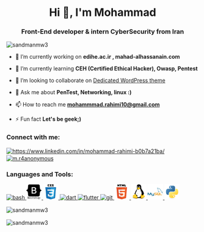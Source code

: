 <h1 align="center">Hi 👋, I'm Mohammad</h1>
<h3 align="center">Front-End developer & intern CyberSecurity from Iran</h3>

<p align="left"> <img src="https://komarev.com/ghpvc/?username=sandmanmw3&label=Profile%20views&color=0e75b6&style=flat" alt="sandmanmw3" /> </p>

- 🔭 I’m currently working on **edihe.ac.ir , mahad-alhassanain.com**

- 🌱 I’m currently learning **CEH (Certified Ethical Hacker), Owasp, Pentest**

- 👯 I’m looking to collaborate on [Dedicated WordPress theme](https://ashura.ahl-ul-bayt.org/)

- 💬 Ask me about **PenTest, Networking, linux :)**

- 📫 How to reach me **mohammmad.rahimi10@gmail.com**

- ⚡ Fun fact **Let's be geek;)**

<h3 align="left">Connect with me:</h3>
<p align="left">
<a href="https://linkedin.com/in/https://www.linkedin.com/in/mohammad-rahimi-b0b7a21ba/" target="blank"><img align="center" src="https://raw.githubusercontent.com/rahuldkjain/github-profile-readme-generator/master/src/images/icons/Social/linked-in-alt.svg" alt="https://www.linkedin.com/in/mohammad-rahimi-b0b7a21ba/" height="30" width="40" /></a>
<a href="https://instagram.com/m.r4anonymous" target="blank"><img align="center" src="https://raw.githubusercontent.com/rahuldkjain/github-profile-readme-generator/master/src/images/icons/Social/instagram.svg" alt="m.r4anonymous" height="30" width="40" /></a>
</p>

<h3 align="left">Languages and Tools:</h3>
<p align="left"> <a href="https://www.gnu.org/software/bash/" target="_blank" rel="noreferrer"> <img src="https://www.vectorlogo.zone/logos/gnu_bash/gnu_bash-icon.svg" alt="bash" width="40" height="40"/> </a> <a href="https://getbootstrap.com" target="_blank" rel="noreferrer"> <img src="https://raw.githubusercontent.com/devicons/devicon/master/icons/bootstrap/bootstrap-plain-wordmark.svg" alt="bootstrap" width="40" height="40"/> </a> <a href="https://www.w3schools.com/css/" target="_blank" rel="noreferrer"> <img src="https://raw.githubusercontent.com/devicons/devicon/master/icons/css3/css3-original-wordmark.svg" alt="css3" width="40" height="40"/> </a> <a href="https://dart.dev" target="_blank" rel="noreferrer"> <img src="https://www.vectorlogo.zone/logos/dartlang/dartlang-icon.svg" alt="dart" width="40" height="40"/> </a> <a href="https://flutter.dev" target="_blank" rel="noreferrer"> <img src="https://www.vectorlogo.zone/logos/flutterio/flutterio-icon.svg" alt="flutter" width="40" height="40"/> </a> <a href="https://git-scm.com/" target="_blank" rel="noreferrer"> <img src="https://www.vectorlogo.zone/logos/git-scm/git-scm-icon.svg" alt="git" width="40" height="40"/> </a> <a href="https://www.w3.org/html/" target="_blank" rel="noreferrer"> <img src="https://raw.githubusercontent.com/devicons/devicon/master/icons/html5/html5-original-wordmark.svg" alt="html5" width="40" height="40"/> </a> <a href="https://www.linux.org/" target="_blank" rel="noreferrer"> <img src="https://raw.githubusercontent.com/devicons/devicon/master/icons/linux/linux-original.svg" alt="linux" width="40" height="40"/> </a> <a href="https://www.mysql.com/" target="_blank" rel="noreferrer"> <img src="https://raw.githubusercontent.com/devicons/devicon/master/icons/mysql/mysql-original-wordmark.svg" alt="mysql" width="40" height="40"/> </a> <a href="https://www.python.org" target="_blank" rel="noreferrer"> <img src="https://raw.githubusercontent.com/devicons/devicon/master/icons/python/python-original.svg" alt="python" width="40" height="40"/> </a> </p>

<p><img align="center" src="https://github-readme-stats.vercel.app/api/top-langs?username=sandmanmw3&show_icons=true&theme=onedark&locale=en&layout=compact" alt="sandmanmw3" /></p>

<p><img align="center" src="https://github-readme-streak-stats.herokuapp.com/?user=sandmanmw3&theme=dark" alt="sandmanmw3" /></p>

